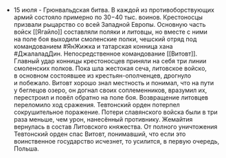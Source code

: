 * 15 июля - Грюнвальдcкая битва. В каждой из противоборствующих армий состояло примерно по 30−40 тыс. воинов. Крестоносцы призвали рыцарство со всей Западной Европы. Основную часть войск [[Ягайло]] составляли поляки и литовцы, но вместе с ними на поле боя выходили смоленские полки, чешский отряд под командованием #ЯнЖижка и татарская конница хана #ДжалаладДин. Непосредственное командование [[Витовт]]. Главный удар конницы крестоносцев приняли на себя три линии смоленских полков. Пока шла жестокая сеча, литовское войско, в основном состоявшее из крестьян-ополченцев, дрогнуло и побежало. Витовт хорошо знал местность и понимал, что на пути у беглецов озеро, он догнал своих соплеменников, вразумил их, перестроил и повёл обратно на поле боя. Возвращение литовцев переломило ход сражения. Тевтонский орден потерпел сокрушительное поражение. Потери славянского войска были в три раза меньше, чем урон, нанесённый противнику. Жемайтия вернулась в состав Литовского княжества. От полного уничтожения Тевтонский орден спас Витовт, понимавший, что если это воинственное государство исчезнет, то усилится, в первую очередь, Польша.